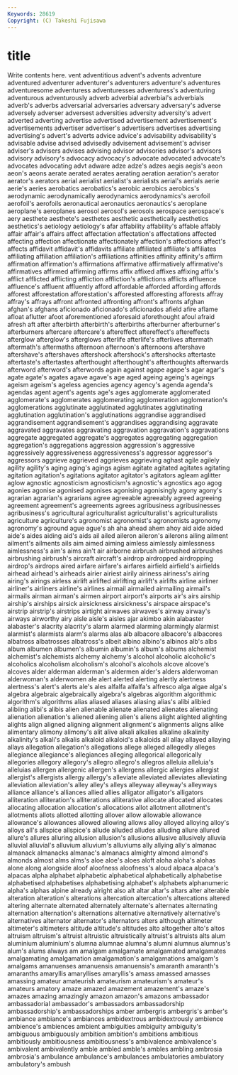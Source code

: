 ```yaml
---
Keywords: 28619 
Copyright: (C) Takeshi Fujisawa
---
```


# title

Write contents here.
vent
adventitious advent's advents adventure adventured adventurer adventurer's adventurers adventure's adventures
adventuresome adventuress adventuresses adventuress's adventuring adventurous adventurously adverb adverbial adverbial's
adverbials adverb's adverbs adversarial adversaries adversary adversary's adverse adversely adverser
adversest adversities adversity adversity's advert adverted adverting advertise advertised advertisement
advertisement's advertisements advertiser advertiser's advertisers advertises advertising advertising's advert's adverts
advice advice's advisability advisability's advisable advise advised advisedly advisement advisement's
adviser adviser's advisers advises advising advisor advisories advisor's advisors advisory
advisory's advocacy advocacy's advocate advocated advocate's advocates advocating advt adware
adze adze's adzes aegis aegis's aeon aeon's aeons aerate aerated
aerates aerating aeration aeration's aerator aerator's aerators aerial aerialist aerialist's
aerialists aerial's aerials aerie aerie's aeries aerobatics aerobatics's aerobic aerobics
aerobics's aerodynamic aerodynamically aerodynamics aerodynamics's aerofoil aerofoil's aerofoils aeronautical aeronautics
aeronautics's aeroplane aeroplane's aeroplanes aerosol aerosol's aerosols aerospace aerospace's aery
aesthete aesthete's aesthetes aesthetic aesthetically aesthetics aesthetics's aetiology aetiology's afar
affability affability's affable affably affair affair's affairs affect affectation affectation's
affectations affected affecting affection affectionate affectionately affection's affections affect's affects
affidavit affidavit's affidavits affiliate affiliated affiliate's affiliates affiliating affiliation affiliation's
affiliations affinities affinity affinity's affirm affirmation affirmation's affirmations affirmative affirmatively
affirmative's affirmatives affirmed affirming affirms affix affixed affixes affixing affix's
afflict afflicted afflicting affliction affliction's afflictions afflicts affluence affluence's affluent
affluently afford affordable afforded affording affords afforest afforestation afforestation's afforested
afforesting afforests affray affray's affrays affront affronted affronting affront's affronts
afghan afghan's afghans aficionado aficionado's aficionados afield afire aflame afloat
aflutter afoot aforementioned aforesaid aforethought afoul afraid afresh aft after
afterbirth afterbirth's afterbirths afterburner afterburner's afterburners aftercare aftercare's aftereffect aftereffect's
aftereffects afterglow afterglow's afterglows afterlife afterlife's afterlives aftermath aftermath's aftermaths
afternoon afternoon's afternoons aftershave aftershave's aftershaves aftershock aftershock's aftershocks aftertaste
aftertaste's aftertastes afterthought afterthought's afterthoughts afterwards afterword afterword's afterwords again
against agape agape's agar agar's agate agate's agates agave agave's
age aged ageing ageing's ageings ageism ageism's ageless agencies agency
agency's agenda agenda's agendas agent agent's agents age's ages agglomerate
agglomerated agglomerate's agglomerates agglomerating agglomeration agglomeration's agglomerations agglutinate agglutinated agglutinates
agglutinating agglutination agglutination's agglutinations aggrandise aggrandised aggrandisement aggrandisement's aggrandises aggrandising
aggravate aggravated aggravates aggravating aggravation aggravation's aggravations aggregate aggregated aggregate's
aggregates aggregating aggregation aggregation's aggregations aggression aggression's aggressive aggressively aggressiveness
aggressiveness's aggressor aggressor's aggressors aggrieve aggrieved aggrieves aggrieving aghast agile
agilely agility agility's aging aging's agings agism agitate agitated agitates
agitating agitation agitation's agitations agitator agitator's agitators agleam aglitter aglow
agnostic agnosticism agnosticism's agnostic's agnostics ago agog agonies agonise agonised
agonises agonising agonisingly agony agony's agrarian agrarian's agrarians agree agreeable
agreeably agreed agreeing agreement agreement's agreements agrees agribusiness agribusinesses agribusiness's
agricultural agriculturalist agriculturalist's agriculturalists agriculture agriculture's agronomist agronomist's agronomists agronomy
agronomy's aground ague ague's ah aha ahead ahem ahoy aid
aide aided aide's aides aiding aid's aids ail ailed aileron
aileron's ailerons ailing ailment ailment's ailments ails aim aimed aiming
aimless aimlessly aimlessness aimlessness's aim's aims ain't air airborne airbrush
airbrushed airbrushes airbrushing airbrush's aircraft aircraft's airdrop airdropped airdropping airdrop's
airdrops aired airfare airfare's airfares airfield airfield's airfields airhead airhead's
airheads airier airiest airily airiness airiness's airing airing's airings airless
airlift airlifted airlifting airlift's airlifts airline airliner airliner's airliners airline's
airlines airmail airmailed airmailing airmail's airmails airman airman's airmen airport
airport's airports air's airs airship airship's airships airsick airsickness airsickness's
airspace airspace's airstrip airstrip's airstrips airtight airwaves airwaves's airway airway's
airways airworthy airy aisle aisle's aisles ajar akimbo akin alabaster
alabaster's alacrity alacrity's alarm alarmed alarming alarmingly alarmist alarmist's alarmists
alarm's alarms alas alb albacore albacore's albacores albatross albatrosses albatross's
albeit albino albino's albinos alb's albs album albumen albumen's albumin
albumin's album's albums alchemist alchemist's alchemists alchemy alchemy's alcohol alcoholic
alcoholic's alcoholics alcoholism alcoholism's alcohol's alcohols alcove alcove's alcoves alder
alderman alderman's aldermen alder's alders alderwoman alderwoman's alderwomen ale alert
alerted alerting alertly alertness alertness's alert's alerts ale's ales alfalfa
alfalfa's alfresco alga algae alga's algebra algebraic algebraically algebra's algebras
algorithm algorithmic algorithm's algorithms alias aliased aliases aliasing alias's alibi
alibied alibiing alibi's alibis alien alienable alienate alienated alienates alienating
alienation alienation's aliened aliening alien's aliens alight alighted alighting alights
align aligned aligning alignment alignment's alignments aligns alike alimentary alimony
alimony's alit alive alkali alkalies alkaline alkalinity alkalinity's alkali's alkalis
alkaloid alkaloid's alkaloids all allay allayed allaying allays allegation allegation's
allegations allege alleged allegedly alleges allegiance allegiance's allegiances alleging allegorical
allegorically allegories allegory allegory's allegro allegro's allegros alleluia alleluia's alleluias
allergen allergenic allergen's allergens allergic allergies allergist allergist's allergists allergy
allergy's alleviate alleviated alleviates alleviating alleviation alleviation's alley alley's alleys
alleyway alleyway's alleyways alliance alliance's alliances allied allies alligator alligator's
alligators alliteration alliteration's alliterations alliterative allocate allocated allocates allocating allocation
allocation's allocations allot allotment allotment's allotments allots allotted allotting allover
allow allowable allowance allowance's allowances allowed allowing allows alloy alloyed
alloying alloy's alloys all's allspice allspice's allude alluded alludes alluding
allure allured allure's allures alluring allusion allusion's allusions allusive allusively
alluvia alluvial alluvial's alluvium alluvium's alluviums ally allying ally's almanac
almanack almanacks almanac's almanacs almighty almond almond's almonds almost alms
alms's aloe aloe's aloes aloft aloha aloha's alohas alone along
alongside aloof aloofness aloofness's aloud alpaca alpaca's alpacas alpha alphabet
alphabetic alphabetical alphabetically alphabetise alphabetised alphabetises alphabetising alphabet's alphabets alphanumeric
alpha's alphas alpine already alright also alt altar altar's altars
alter alterable alteration alteration's alterations altercation altercation's altercations altered altering
alternate alternated alternately alternate's alternates alternating alternation alternation's alternations alternative
alternatively alternative's alternatives alternator alternator's alternators alters although altimeter altimeter's
altimeters altitude altitude's altitudes alto altogether alto's altos altruism altruism's
altruist altruistic altruistically altruist's altruists alts alum aluminium aluminium's alumna
alumnae alumna's alumni alumnus alumnus's alum's alums always am amalgam
amalgamate amalgamated amalgamates amalgamating amalgamation amalgamation's amalgamations amalgam's amalgams amanuenses
amanuensis amanuensis's amaranth amaranth's amaranths amaryllis amaryllises amaryllis's amass amassed
amasses amassing amateur amateurish amateurism amateurism's amateur's amateurs amatory amaze
amazed amazement amazement's amaze's amazes amazing amazingly amazon amazon's amazons
ambassador ambassadorial ambassador's ambassadors ambassadorship ambassadorship's ambassadorships amber ambergris ambergris's
amber's ambiance ambiance's ambiances ambidextrous ambidextrously ambience ambience's ambiences ambient
ambiguities ambiguity ambiguity's ambiguous ambiguously ambition ambition's ambitions ambitious ambitiously
ambitiousness ambitiousness's ambivalence ambivalence's ambivalent ambivalently amble ambled amble's ambles
ambling ambrosia ambrosia's ambulance ambulance's ambulances ambulatories ambulatory ambulatory's ambush
